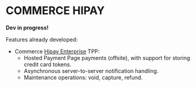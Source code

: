 # COMMERCE HIPAY

**Dev in progress!**

Features already developed:

 * Commerce [Hipay Enterprise](https://developer.hipay.com/enterprise/) TPP:
   - Hosted Payment Page payments (offsite), with support for storing credit card tokens.
   - Asynchronous server-to-server notification handling.
   - Maintenance operations: void, capture, refund.

